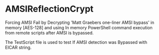 # AMSIReflectionCrypt
Forcing AMSI Fail by Decrypting 'Matt Graebers one-liner AMSI bypass' in memory [AES-128]
and using In memory PowerShell command execution from remote scripts after AMSI is bypassed.

The TestScript file is used to test If AMSI detection was Bypassed with EICAR string.
